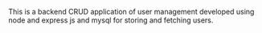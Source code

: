 This is a backend CRUD application of user management developed using node and express js and mysql for storing and fetching users.
